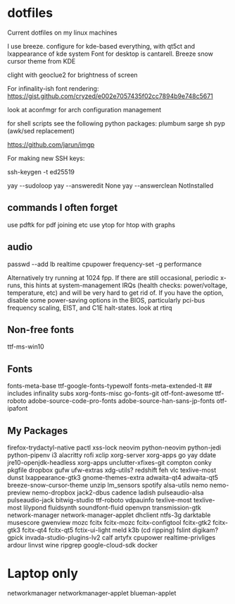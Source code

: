 # dotfiles
Current dotfiles on my linux machines

I use breeze.
configure for kde-based everything, with qt5ct and lxappearance of kde system
Font for desktop is cantarell.
Breeze snow cursor theme from KDE

clight with geoclue2 for brightness of screen

For infinality-ish font rendering:
https://gist.github.com/cryzed/e002e7057435f02cc7894b9e748c5671


look at aconfmgr for arch configuration management

for shell scripts see the following python packages:
plumbum
sarge
sh
pyp (awk/sed replacement)

https://github.com/jarun/imgp

For making new SSH keys:

  ssh-keygen -t ed25519


yay --sudoloop
yay --answeredit None
yay --answerclean NotInstalled

## commands I often forget
use pdftk for pdf joining etc
use ytop for htop with graphs

## audio
passwd --add lb realtime
cpupower frequency-set -g performance

Alternatively try running at 1024 fpp. If there are still occasional, periodic x-runs, this hints at system-management IRQs (health checks: power/voltage, temperature, etc) and will be very hard to get rid of. If you have the option, disable some power-saving options in the BIOS, particularly pci-bus frequency scaling, EIST, and C1E halt-states.
look at rtirq


## Non-free fonts
ttf-ms-win10

## Fonts
fonts-meta-base
ttf-google-fonts-typewolf
fonts-meta-extended-lt ## includes infinality subs
xorg-fonts-misc
go-fonts-git
otf-font-awesome
ttf-roboto
adobe-source-code-pro-fonts
adobe-source-han-sans-jp-fonts
otf-ipafont

## My Packages
firefox-trydactyl-native
pactl
xss-lock
neovim
python-neovim
python-jedi
python-pipenv
i3
alacritty
rofi
xclip
xorg-server
xorg-apps
go
yay
ddate
jre10-openjdk-headless
xorg-apps
unclutter-xfixes-git
compton
conky
pkgfile
dropbox
gufw
ufw-extras
xdg-utils?
redshift
feh
vlc
texlive-most
dunst
lxappearance-gtk3
gnome-themes-extra
adwaita-qt4
adwaita-qt5
breeze-snow-cursor-theme
unzip
lm_sensors
spotify
alsa-utils
nemo
nemo-preview
nemo-dropbox
jack2-dbus
cadence
ladish
pulseaudio-alsa
pulseaudio-jack
bitwig-studio
ttf-roboto
vdpauinfo
texlive-most
texlive-most
lilypond
fluidsynth
soundfont-fluid
openvpn
transmission-gtk
network-manager
network-manager-applet
dhclient
ntfs-3g
darktable
musescore
gwenview
mozc
fcitx
fcitx-mozc
fcitx-configtool
fcitx-gtk2
fcitx-gtk3
fcitx-qt4
fcitx-qt5
fctix-ui-light
meld
k3b (cd ripping)
fslint
digikam?
gpick
invada-studio-plugins-lv2
calf
artyfx
cpupower
realtime-privliges
ardour
linvst
wine
ripgrep
google-cloud-sdk
docker

# Laptop only
networkmanager
networkmanager-applet
blueman-applet
